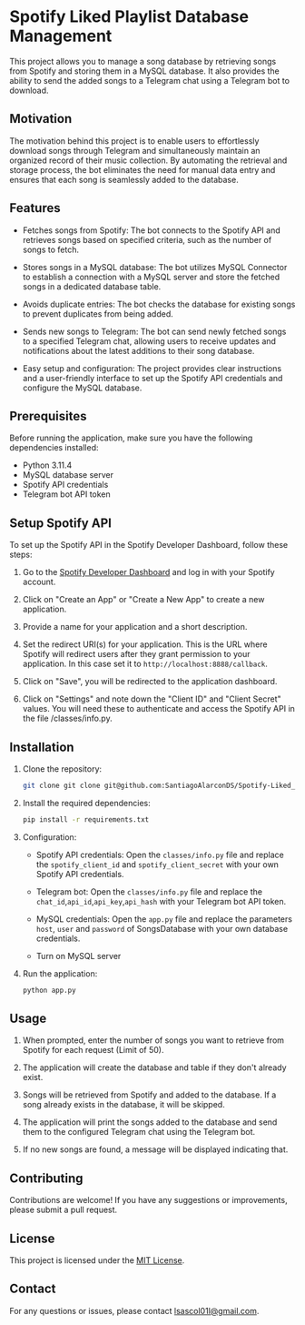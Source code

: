 # Spotify Liked Playlist Database Management

This project allows you to manage a song database by retrieving songs from Spotify and storing them in a MySQL database. It also provides the ability to send the added songs to a Telegram chat using a Telegram bot to download.

## Motivation
The motivation behind this project is to enable users to effortlessly download songs through Telegram and simultaneously maintain an organized record of their music collection. By automating the retrieval and storage process, the bot eliminates the need for manual data entry and ensures that each  song is seamlessly added to the database.

## Features
* Fetches songs from Spotify: The bot connects to the Spotify API and retrieves songs based on specified criteria, such as the number of songs to fetch.

* Stores songs in a MySQL database: The bot utilizes MySQL Connector to establish a connection with a MySQL server and store the fetched songs in a dedicated database table.

* Avoids duplicate entries: The bot checks the database for existing songs to prevent duplicates from being added.

* Sends new songs to Telegram: The bot can send newly fetched songs to a specified Telegram chat, allowing users to receive updates and notifications about the latest additions to their song database.

* Easy setup and configuration: The project provides clear instructions and a user-friendly interface to set up the Spotify API credentials and configure the MySQL database.

## Prerequisites

Before running the application, make sure you have the following dependencies installed:

- Python 3.11.4
- MySQL database server
- Spotify API credentials
- Telegram bot API token

## Setup Spotify API

To set up the Spotify API in the Spotify Developer Dashboard, follow these steps:

1. Go to the [Spotify Developer Dashboard](https://developer.spotify.com/dashboard/) and log in with your Spotify account.

2. Click on "Create an App" or "Create a New App" to create a new application.

3. Provide a name for your application and a short description.

4. Set the redirect URI(s) for your application. This is the URL where Spotify will redirect users after they grant permission to your application. In this case set it to `http://localhost:8888/callback`.
 
5. Click on "Save", you will be redirected to the application dashboard.

6. Click on "Settings" and note down the "Client ID" and "Client Secret" values. You will need these to authenticate and access the Spotify API in the file /classes/info.py.

## Installation

1. Clone the repository:

   ```bash
   git clone git clone git@github.com:SantiagoAlarconDS/Spotify-Liked_Playlist-Database-Management.git
   ```

2. Install the required dependencies:

   ```bash
   pip install -r requirements.txt
   ```

3. Configuration:

   - Spotify API credentials: Open the `classes/info.py` file and replace the `spotify_client_id` and `spotify_client_secret` with your own Spotify API credentials.

   - Telegram bot: Open the `classes/info.py` file and replace the `chat_id`,`api_id`,`api_key`,`api_hash` with your Telegram bot API token.
     
   - MySQL credentials: Open the `app.py` file and replace the parameters `host`, `user` and `password` of SongsDatabase with your own database credentials.
  
   - Turn on MySQL server

4. Run the application:

   ```bash
   python app.py
   ```

## Usage

1. When prompted, enter the number of songs you want to retrieve from Spotify for each request (Limit of 50).

2. The application will create the database and table if they don't already exist.

3. Songs will be retrieved from Spotify and added to the database. If a song already exists in the database, it will be skipped.

4. The application will print the songs added to the database and send them to the configured Telegram chat using the Telegram bot.

5. If no new songs are found, a message will be displayed indicating that.

## Contributing

Contributions are welcome! If you have any suggestions or improvements, please submit a pull request.

## License

This project is licensed under the [MIT License](LICENSE).

## Contact

For any questions or issues, please contact [lsascol01l@gmail.com](mailto:lsascol01l@gmail.com).
